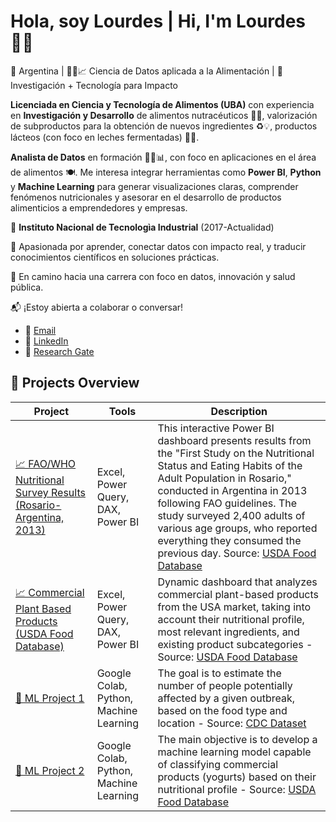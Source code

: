 # Hola, soy Lourdes | Hi, I'm Lourdes 👩‍💻

📍 Argentina | 👩‍🔬📈 Ciencia de Datos aplicada a la Alimentación | 🧪 Investigación + Tecnología para Impacto

**Licenciada en Ciencia y Tecnología de Alimentos (UBA)** con experiencia en **Investigación y Desarrollo** de alimentos nutracéuticos 🔬🍎, valorización de subproductos para la obtención de nuevos ingredientes ♻️💡, productos lácteos (con foco en leches fermentadas) 🥛🐄.

**Analista de Datos** en formación 👩‍💻📊, con foco en aplicaciones en el área de alimentos 🍽️. Me interesa integrar herramientas como **Power BI**, **Python** y **Machine Learning** para generar visualizaciones claras, comprender fenómenos nutricionales y asesorar en el desarrollo de productos alimenticios a emprendedores y empresas.

🏢 **Instituto Nacional de Tecnologìa Industrial** (2017-Actualidad)

🧠 Apasionada por aprender, conectar datos con impacto real, y traducir conocimientos científicos en soluciones prácticas.

🚀 En camino hacia una carrera con foco en datos, innovación y salud pública.

📬 ¡Estoy abierta a colaborar o conversar! 
- 📧 [Email](lourdeslandoni@gmail.com)
- 💼 [LinkedIn](https://www.linkedin.com/in/lourdes-landoni/)
- 📃 [Research Gate](https://www.researchgate.net/profile/Lourdes-Landoni)

## 🔹 Projects Overview

| Project | Tools | Description |
|--------|-------|-------------|
| [📈 FAO/WHO Nutritional Survey Results (Rosario-Argentina, 2013) ](https://github.com/lourdeslandoni/encuesta-nutri-fao-2013) | Excel, Power Query, DAX, Power BI | This interactive Power BI dashboard presents results from the "First Study on the Nutritional Status and Eating Habits of the Adult Population in Rosario," conducted in Argentina in 2013 following FAO guidelines. The study surveyed 2,400 adults of various age groups, who reported everything they consumed the previous day. Source: [USDA Food Database](https://www.fao.org/gift-individual-food-consumption/data/en) |
| [📈 Commercial Plant Based Products (USDA Food Database)](xxxx) | Excel, Power Query, DAX, Power BI | Dynamic dashboard that analyzes commercial plant-based products from the USA market, taking into account their nutritional profile, most relevant ingredients, and existing product subcategories - Source: [USDA Food Database](https://fdc.nal.usda.gov/food-search?type=Branded&query=plant%20based) |
| [🤖 ML Project 1](https://colab.research.google.com/drive/1f2SlpYb-pEYbSML5PFCVI2G-MS9qQRi2?usp=sharing) | Google Colab, Python, Machine Learning | The goal is to estimate the number of people potentially affected by a given outbreak, based on the food type and location - Source: [CDC Dataset](https://www.kaggle.com/datasets/cdc/foodborne-diseases)|
| [🔬 ML Project 2](https://colab.research.google.com/drive/1ITmdIvMsQxe2l6tvBB49sIxxJsZ5vQqg?usp=sharing) | Google Colab, Python, Machine Learning | The main objective is to develop a machine learning model capable of classifying commercial products (yogurts) based on their nutritional profile - Source: [USDA Food Database](https://fdc.nal.usda.gov/food-search?type=Branded&query=yogurt)|
